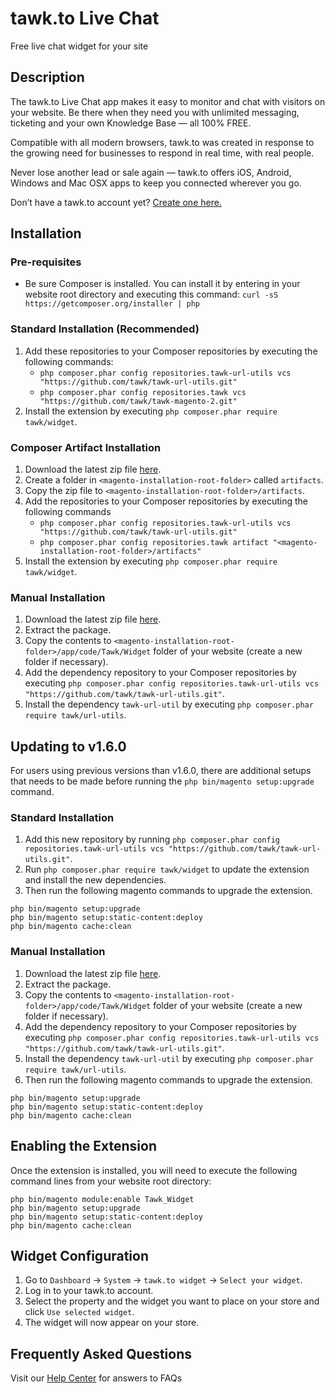 # tawk.to Live Chat

Free live chat widget for your site

## Description

The tawk.to Live Chat app makes it easy to monitor and chat with visitors on your website. Be there when they need you with unlimited messaging, ticketing and your own Knowledge Base — all 100% FREE.

Compatible with all modern browsers, tawk.to was created in response to the growing need for businesses to respond in real time, with real people.

Never lose another lead or sale again — tawk.to offers iOS, Android, Windows and Mac OSX apps to keep you connected wherever you go.

Don’t have a tawk.to account yet? [Create one here.](https://tawk.to/?utm_source=zencart&utm_medium=link&utm_campaign=signup)

## Installation

### Pre-requisites
- Be sure Composer is installed. You can install it by entering in your website root directory and executing this command: `curl -sS https://getcomposer.org/installer | php`

### Standard Installation (Recommended)
1. Add these repositories to your Composer repositories by executing the following commands:
	- `php composer.phar config repositories.tawk-url-utils vcs "https://github.com/tawk/tawk-url-utils.git"`
	- `php composer.phar config repositories.tawk vcs "https://github.com/tawk/tawk-magento-2.git"`
2. Install the extension by executing `php composer.phar require tawk/widget`.

### Composer Artifact Installation
1. Download the latest zip file [here](https://github.com/tawk/tawk-magento-2/releases).
2. Create a folder in `<magento-installation-root-folder>` called `artifacts`.
3. Copy the zip file to `<magento-installation-root-folder>/artifacts`.
4. Add the repositories to your Composer repositories by executing the following commands
	- `php composer.phar config repositories.tawk-url-utils vcs "https://github.com/tawk/tawk-url-utils.git"`
	- `php composer.phar config repositories.tawk artifact "<magento-installation-root-folder>/artifacts"`
5. Install the extension by executing `php composer.phar require tawk/widget`.

### Manual Installation
1. Download the latest zip file [here](https://github.com/tawk/tawk-magento-2/releases).
2. Extract the package.
3. Copy the contents to `<magento-installation-root-folder>/app/code/Tawk/Widget` folder of your website (create a new folder if necessary).
4. Add the dependency repository to your Composer repositories by executing `php composer.phar config repositories.tawk-url-utils vcs "https://github.com/tawk/tawk-url-utils.git"`.
5. Install the dependency `tawk-url-util` by executing `php composer.phar require tawk/url-utils`.

## Updating to v1.6.0
For users using previous versions than v1.6.0, there are additional setups that needs to be made before running the `php bin/magento setup:upgrade` command.

### Standard Installation
1. Add this new repository by running `php composer.phar config repositories.tawk-url-utils vcs "https://github.com/tawk/tawk-url-utils.git"`.
2. Run `php composer.phar require tawk/widget` to update the extension and install the new dependencies.
3. Then run the following magento commands to upgrade the extension.
```
php bin/magento setup:upgrade
php bin/magento setup:static-content:deploy
php bin/magento cache:clean
```

### Manual Installation
1. Download the latest zip file [here](https://github.com/tawk/tawk-magento-2/releases).
2. Extract the package.
3. Copy the contents to `<magento-installation-root-folder>/app/code/Tawk/Widget` folder of your website (create a new folder if necessary).
4. Add the dependency repository to your Composer repositories by executing `php composer.phar config repositories.tawk-url-utils vcs "https://github.com/tawk/tawk-url-utils.git"`.
5. Install the dependency `tawk-url-util` by executing `php composer.phar require tawk/url-utils`.
3. Then run the following magento commands to upgrade the extension.
```
php bin/magento setup:upgrade
php bin/magento setup:static-content:deploy
php bin/magento cache:clean
```

## Enabling the Extension
Once the extension is installed, you will need to execute the following command lines from your website root directory:
```
php bin/magento module:enable Tawk_Widget
php bin/magento setup:upgrade
php bin/magento setup:static-content:deploy
php bin/magento cache:clean
```

## Widget Configuration
1. Go to `Dashboard` -> `System` -> `tawk.to widget` -> `Select your widget`.
2. Log in to your tawk.to account.
3. Select the property and the widget you want to place on your store and click `Use selected widget`.
4. The widget will now appear on your store.

## Frequently Asked Questions
Visit our [Help Center](https://help.tawk.to/) for answers to FAQs

